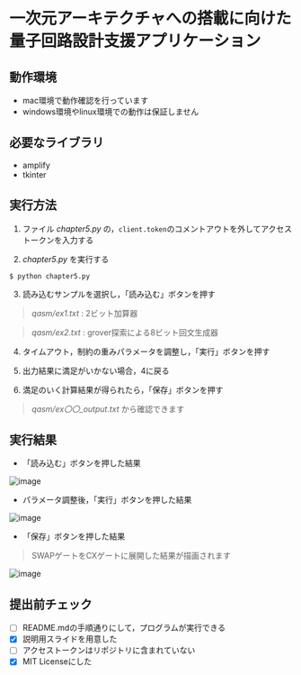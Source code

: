 # 一次元アーキテクチャへの搭載に向けた量子回路設計支援アプリケーション

## 動作環境
- mac環境で動作確認を行っています
- windows環境やlinux環境での動作は保証しません

## 必要なライブラリ
- amplify
- tkinter

## 実行方法
1. ファイル *chapter5.py* の，`client.token`のコメントアウトを外してアクセストークンを入力する

2. *chapter5.py* を実行する

```shell
$ python chapter5.py
```

3. 読み込むサンプルを選択し，「読み込む」ボタンを押す

> *qasm/ex1.txt* : 2ビット加算器

> *qasm/ex2.txt* : grover探索による8ビット回文生成器

4. タイムアウト，制約の重みパラメータを調整し，「実行」ボタンを押す

5. 出力結果に満足がいかない場合，4に戻る

6. 満足のいく計算結果が得られたら，「保存」ボタンを押す

> *qasm/ex〇〇_output.txt* から確認できます

## 実行結果

- 「読み込む」ボタンを押した結果

![image](https://user-images.githubusercontent.com/50867811/112040235-50a90780-8b88-11eb-807b-3cdd358b1b3a.png)

- パラメータ調整後，「実行」ボタンを押した結果

![image](https://user-images.githubusercontent.com/50867811/112040850-096f4680-8b89-11eb-9efa-a0e69831397c.png)

- 「保存」ボタンを押した結果

> SWAPゲートをCXゲートに展開した結果が描画されます

![image](https://user-images.githubusercontent.com/50867811/112040949-2572e800-8b89-11eb-97b8-6096ea563abe.png)



## 提出前チェック


- [ ] README.mdの手順通りにして，プログラムが実行できる
- [x] 説明用スライドを用意した 
- [ ] アクセストークンはリポジトリに含まれていない
- [x] MIT Licenseにした
